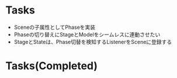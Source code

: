 # Tasks
- Sceneの子属性としてPhaseを実装
- Phaseの切り替えにStageとModelをシームレスに連動させたい
- StageとStateは、Phase切替を検知するListenerをSceneに登録する

# Tasks(Completed)
